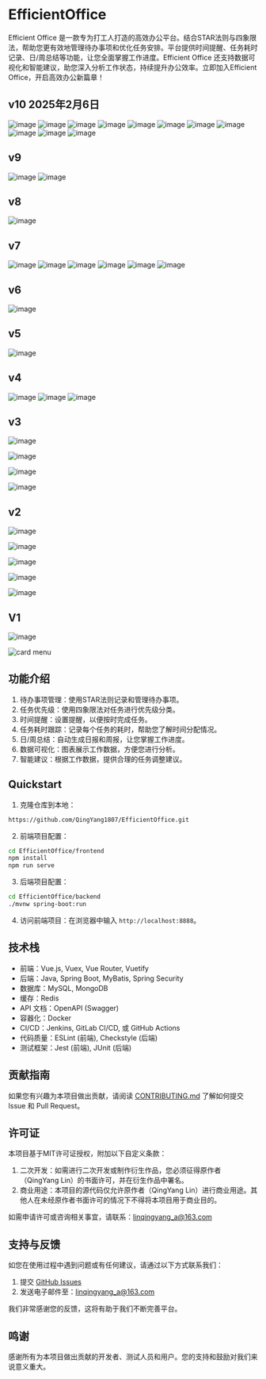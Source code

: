 # EfficientOffice
Efficient Office 是一款专为打工人打造的高效办公平台。结合STAR法则与四象限法，帮助您更有效地管理待办事项和优化任务安排。平台提供时间提醒、任务耗时记录、日/周总结等功能，让您全面掌握工作进度。Efficient Office 还支持数据可视化和智能建议，助您深入分析工作状态，持续提升办公效率。立即加入Efficient Office，开启高效办公新篇章！

## v10 2025年2月6日
![image](https://github.com/user-attachments/assets/d670238b-a97c-49e4-8ec7-dd42e34827a7)
![image](https://github.com/user-attachments/assets/336e91b9-69eb-4f8d-98da-afcb2802081d)
![image](https://github.com/user-attachments/assets/eefed75a-a4b4-4cbf-8e61-db848391335a)
![image](https://github.com/user-attachments/assets/47d24a1c-4557-4c0a-863e-2a754185e6e5)
![image](https://github.com/user-attachments/assets/5f7ac7ef-c426-485a-8bd8-39955d4a9413)
![image](https://github.com/user-attachments/assets/134459e4-b603-415c-a908-027e2789719e)
![image](https://github.com/user-attachments/assets/328308b4-5441-4a33-892b-a2930c6787f0)
![image](https://github.com/user-attachments/assets/f1c6bb48-c7e3-4c98-a348-a8fad7270dba)
![image](https://github.com/user-attachments/assets/2b2cd67d-6f0e-4bf9-bd00-6f9303ae99e8)
![image](https://github.com/user-attachments/assets/bbef0d5f-1098-46bd-afe3-71ff5485e1bd)
![image](https://github.com/user-attachments/assets/9e6c9676-380d-477f-9e59-3fb15e2a7aa1)


## v9
![image](https://github.com/user-attachments/assets/c802e2e0-a257-4ea4-bb2c-28f39464f637)
![image](https://github.com/user-attachments/assets/00619059-a9c5-4891-b41a-c52af4a3746e)


## v8
![image](https://github.com/user-attachments/assets/d02d71a6-bab0-4db9-982b-4d0be25f91b7)


## v7
![image](https://github.com/user-attachments/assets/b2db277b-a6e0-4e26-a96e-b5d4ddba06ba)
![image](https://github.com/user-attachments/assets/8bb768a7-8a33-413c-a4bc-ac92ee8399da)
![image](https://github.com/user-attachments/assets/eab7de89-f6c6-4bf1-9a96-0370e6b33320)
![image](https://github.com/user-attachments/assets/1e39db2b-a4c1-4202-b522-b27136e392fe)
![image](https://github.com/user-attachments/assets/62bbec58-5c8a-4efc-8e38-314c56bb1321)
![image](https://github.com/user-attachments/assets/0736c691-f230-49c0-acb7-2356e475eaf4)


## v6
![image](https://github.com/user-attachments/assets/661ab6f0-ff59-46e6-bc42-a4d738e3d654)


## v5
![image](https://github.com/user-attachments/assets/afa822b3-c064-4411-9a9a-bb998d830c4f)


## v4
![image](https://github.com/user-attachments/assets/f4bac1f9-83d2-4b13-94a8-a5e54ffe7791)
![image](https://github.com/user-attachments/assets/a238b714-effd-442f-ae52-758d13d89d36)
![image](https://github.com/user-attachments/assets/ea86391b-d458-4248-ac37-0783289fda47)

## v3

![image](https://github.com/user-attachments/assets/44d74cd3-a44b-41d0-afc3-b6067c152e0c)

![image](https://github.com/user-attachments/assets/bfab82e3-18b0-4d5e-84cb-8afcba7ffeb5)

![image](https://github.com/user-attachments/assets/aeb78337-8d0b-41b9-bed7-f9418bccc609)

![image](https://github.com/user-attachments/assets/7eea9a43-5dff-4e6d-90c9-36b0d1a9ee3d)


## v2

![image](https://github.com/user-attachments/assets/006ffc43-694e-4c70-91f2-40034caf1ce1)

![image](https://github.com/user-attachments/assets/4c95487c-02d0-4d7c-9338-8ecf4f0b5961)

![image](https://github.com/user-attachments/assets/b577f84f-d40d-4211-8ebf-ca552b5278c4)

![image](https://github.com/user-attachments/assets/a1476cf8-998f-4ed4-9c8f-510693575e65)

![image](https://github.com/user-attachments/assets/c4a6f3fd-df40-4179-bc8b-f05dcc20aa8d)

## V1
![image](https://user-images.githubusercontent.com/41716258/234753129-effe1b12-360a-4a03-b176-da3a597e120f.png)

![card menu](https://1-1256857171.cos.ap-beijing.myqcloud.com/linqingyang/202305061621310.png)


## 功能介绍

1. 待办事项管理：使用STAR法则记录和管理待办事项。
2. 任务优先级：使用四象限法对任务进行优先级分类。
3. 时间提醒：设置提醒，以便按时完成任务。
4. 任务耗时跟踪：记录每个任务的耗时，帮助您了解时间分配情况。
5. 日/周总结：自动生成日报和周报，让您掌握工作进度。
6. 数据可视化：图表展示工作数据，方便您进行分析。
7. 智能建议：根据工作数据，提供合理的任务调整建议。



## Quickstart

1. 克隆仓库到本地：

```bash
https://github.com/QingYang1807/EfficientOffice.git
```

2. 前端项目配置：

```bash
cd EfficientOffice/frontend
npm install
npm run serve
```

3. 后端项目配置：

```bash
cd EfficientOffice/backend
./mvnw spring-boot:run
```

4. 访问前端项目：在浏览器中输入 `http://localhost:8888`。

## 技术栈

- 前端：Vue.js, Vuex, Vue Router, Vuetify
- 后端：Java, Spring Boot, MyBatis, Spring Security
- 数据库：MySQL, MongoDB
- 缓存：Redis
- API 文档：OpenAPI (Swagger)
- 容器化：Docker
- CI/CD：Jenkins, GitLab CI/CD, 或 GitHub Actions
- 代码质量：ESLint (前端), Checkstyle (后端)
- 测试框架：Jest (前端), JUnit (后端)

## 贡献指南

如果您有兴趣为本项目做出贡献，请阅读 [CONTRIBUTING.md](https://github.com/QingYang1807/EfficientOffice/blob/main/CONTRIBUTING.md) 了解如何提交 Issue 和 Pull Request。

## 许可证

本项目基于MIT许可证授权，附加以下自定义条款：

1. 二次开发：如需进行二次开发或制作衍生作品，您必须征得原作者（QingYang Lin）的书面许可，并在衍生作品中署名。
2. 商业用途：本项目的源代码仅允许原作者（QingYang Lin）进行商业用途。其他人在未经原作者书面许可的情况下不得将本项目用于商业目的。

如需申请许可或咨询相关事宜，请联系：linqingyang_a@163.com

## 支持与反馈

如您在使用过程中遇到问题或有任何建议，请通过以下方式联系我们：

1. 提交 [GitHub Issues](https://github.com/yourusername/efficient-office/issues)
2. 发送电子邮件至：linqingyang_a@163.com

我们非常感谢您的反馈，这将有助于我们不断完善平台。

## 鸣谢

感谢所有为本项目做出贡献的开发者、测试人员和用户。您的支持和鼓励对我们来说意义重大。
